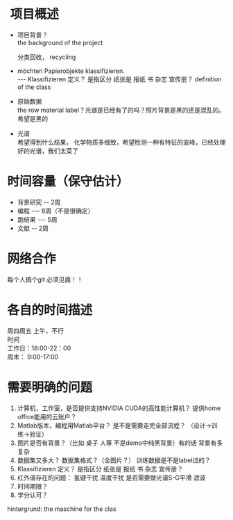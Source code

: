 #  项目概述

+ 项目背景？  
the background of the project

    分类回收， recycling 
+  möchten Papierobjekte klassifizieren.  
    --- Klassifizieren 定义？  是指区分 纸张是 报纸 书 杂志 宣传册？
    definition of the class
+ 原始数据  
 the row material
    label？光谱是已经有了的吗？照片背景是黑的还是混乱的。希望是黑的
+ 光谱  
    希望得到什么结果， 化学物质多细致，希望检测一种有特征的波峰，已经处理好的光谱，我们太菜了

# 时间容量（保守估计）

+ 背景研究 -- 2周
+ 编程 --- 8周（不是很确定）
+ 跑结果 --- 5周
+ 文献 -- 2周

# 网络合作

每个人搞个git
必须见面！！

# 各自的时间描述

周四周五 上午，不行  
时间  
工作日：18:00-22：00  
周末： 9:00-17:00

# 需要明确的问题

1. 计算机，工作室，是否提供支持NVIDIA CUDA的高性能计算机？  提供home office能用的云账户？
2. Matlab版本，编程用Matlab平台？ 是不是需要走完全部流程？
（设计->训练->验证）
3. 图片是否有背景？（比如 桌子 人等 不是demo中纯黑背景）有的话 背景有多复杂
4. 数据集又多大？  数据集格式？（全图片？） 训练数据是不是label过的？
5. Klassifizieren 定义？  是指区分 纸张是 报纸 书 杂志 宣传册？
6. 红外谱存在的问题：
氢键干扰 温度干扰
是否需要做光谱S-G平滑 滤波
7. 时间期限？
8. 学分认可？



hintergrund:
the maschine for the clas
